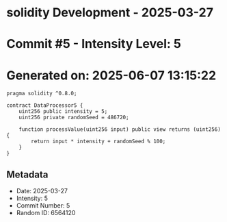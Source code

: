 ﻿# solidity Development - 2025-03-27
# Commit #5 - Intensity Level: 5
# Generated on: 2025-06-07 13:15:22
```solidity
pragma solidity ^0.8.0;

contract DataProcessor5 {
    uint256 public intensity = 5;
    uint256 private randomSeed = 486720;

    function processValue(uint256 input) public view returns (uint256) {
        return input * intensity + randomSeed % 100;
    }
}
```
## Metadata
- Date: 2025-03-27
- Intensity: 5
- Commit Number: 5
- Random ID: 6564120
